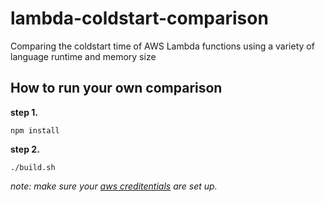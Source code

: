 # lambda-coldstart-comparison
Comparing the coldstart time of AWS Lambda functions using a variety of language runtime and memory size

## How to run your own comparison


**step 1.** 

    npm install
**step 2.**  

    ./build.sh


*note: make sure your [aws creditentials](https://docs.aws.amazon.com/cli/latest/userguide/cli-multiple-profiles.html) are set up.*
